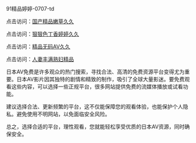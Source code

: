 
91精品婷婷-0707-td

点击访问：<a href="https://fdhf-454.pages.dev/">国产精品嫩草久久</a>

点击访问：<a href="https://gfd-5xg.pages.dev/">狠狠色丁香婷婷久久</a>

点击访问：<a href="https://cfad.pages.dev/">精品无码AV久久</a>

点击访问：<a href="https://bsdf-5f5.pages.dev/">人妻丰满熟妇精品</a>


日本AV免费是许多观众的热门搜索，寻找合法、高清的免费资源平台变得尤为重要。日本AV影片因其独特的剧情和精致的制作，吸引了全球大量影迷。要免费观看这些内容，可以选择一些正规平台，很多网站提供免费的流媒体播放或试看功能。

建议选择合法、更新频繁的平台，这不仅能保障您的观看体验，也能保护个人隐私。避免使用不明网站，以免面临安全风险。

总之，选择合适的平台，理性观看，您就能轻松享受优质的日本AV资源，同时确保安全。

<span style="display:none;">[Canonical link](）</span>
